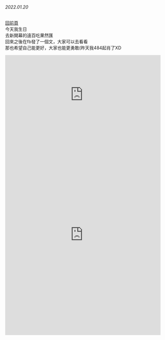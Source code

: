 ###### 2022.01.20

[回前頁](https://whaleon120.github.io/blogs/feeling/main)   
今天我生日  
去新開幕的遠百吃果然匯  
回來之後在fb發了一個文，大家可以去看看  
那也希望自己能更好，大家也能更勇敢(昨天我484起肖了XD  
<iframe src="https://www.facebook.com/plugins/post.php?href=https%3A%2F%2Fwww.facebook.com%2Fpermalink.php%3Fstory_fbid%3D258239126381109%26id%3D100065850711190&show_text=true&width=500" width="500" height="254" style="border:none;overflow:hidden" scrolling="no" frameborder="0" allowfullscreen="true" allow="autoplay; clipboard-write; encrypted-media; picture-in-picture; web-share"></iframe>  
<iframe src="https://www.facebook.com/plugins/post.php?href=https%3A%2F%2Fwww.facebook.com%2Fpermalink.php%3Fstory_fbid%3D258035159734839%26id%3D100065850711190&show_text=true&width=500" width="500" height="646" style="border:none;overflow:hidden" scrolling="no" frameborder="0" allowfullscreen="true" allow="autoplay; clipboard-write; encrypted-media; picture-in-picture; web-share"></iframe>
